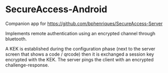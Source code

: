 SecureAccess-Android
====================

Companion app for https://github.com/bphenriques/SecureAccess-Server

Implements remote authentication using an encrypted channel through bluetooth.

A KEK is established during the configuration phase (next to the server screen that shows a code / qrcode) then it is exchanged a session key encrypted with the KEK. The server pings the client with an encrypted challenge-response.

